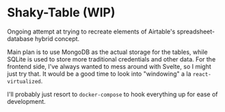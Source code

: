 # Shaky-Table (WIP)

Ongoing attempt at trying to recreate elements of Airtable's spreadsheet-database hybrid concept.

Main plan is to use MongoDB as the actual storage for the tables, while SQLite is used to store more traditional credentials and other data. For the frontend side, I've always wanted to mess around with Svelte, so I might just try that. It would be a good time to look into "windowing" a la `react-virtualized`.

I'll probably just resort to `docker-compose` to hook everything up for ease of development.
